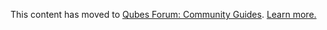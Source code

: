 This content has moved to [Qubes Forum: Community Guides](https://forum.qubes-os.org/t/centos-rhel-clone-8-templatevm/19006). [Learn more.](https://forum.qubes-os.org/t/announcement-qubes-community-project-has-been-migrated-to-the-forum/20367/)

